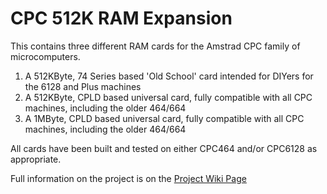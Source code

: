 # CPC 512K RAM Expansion

This contains three different RAM cards for the Amstrad CPC family of microcomputers.

  1. A 512KByte, 74 Series based 'Old School' card intended for DIYers for the 6128 and Plus machines
  2. A 512KByte, CPLD based universal card, fully compatible with all CPC machines, including the older 464/664
  2. A 1MByte, CPLD based universal card, fully compatible with all CPC machines, including the older 464/664

All cards have been built and tested on either CPC464 and/or CPC6128 as appropriate.

Full information on the project is on the [Project Wiki Page](https://github.com/revaldinho/cpc_ram_expansion/wiki)



